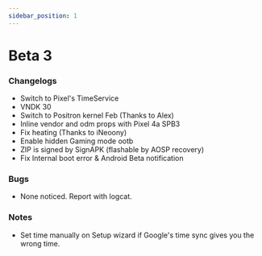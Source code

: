 ```yaml
---
sidebar_position: 1
---
```


# Beta 3 #

### Changelogs ###
- Switch to Pixel's TimeService
- VNDK 30
- Switch to Positron kernel Feb (Thanks to Alex)
- Inline vendor and odm props with Pixel 4a SPB3
- Fix heating (Thanks to iNeoony)
- Enable hidden Gaming mode ootb
- ZIP is signed by SignAPK (flashable by AOSP recovery)
- Fix Internal boot error & Android Beta notification

### Bugs ###
- None noticed. Report with logcat.

### Notes ###
- Set time manually on Setup wizard if Google's time sync gives you the wrong time.